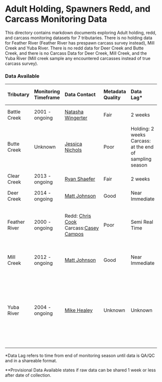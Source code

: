 # Adult Holding, Spawners Redd, and Carcass Monitoring Data

This directory contains markdown documents exploring Adult holding, redd, and carcass monitoring datasets for 7 tributaries. There is no holding  data for Feather River (Feather River has prespawn carcass survey instead), Mill Creek and Yuba River. There is no redd data for Deer Creek and Butte Creek, and there is no Carcass Data for Deer Creek, Mill Creek, and the Yuba River (Mill creek sample any encountered carcasses instead of true carcass survey). 


### Data Available

| Tributary | Monitoring Timeframe | Data Contact | Metadata Quality | Data Lag* | Provisional Data Available** | Notes | 
| :--------- | :------------ | :------------ | :----------- | :-----------| :----------- | :----------- | 
| Battle Creek | 2001 - ongoing | [Natasha Wingerter](mailto:natasha_wingerter@fws.gov)  | Fair | 2 weeks | Unknown | All data stored together |
| Butte Creek | Unknown | [Jessica Nichols](Jessica.Nichols@Wildlife.ca.gov) | Poor | Holding: 2 weeks Carcass: at the end of sampling season | TRUE | No redd survey
| Clear Creek | 2013 - ongoing | [Ryan Shaefer](mailto:rayn_a_schaefer@fws.gov)  | Fair | 2 weeks | Unknown | All data stored together | 
| Deer Creek | 2014 - ongoing | [Matt Johnson](mailto:Matt.Johnson@wildlife.ca.gov) | Good | Near Immediate  | Unknown | Holding data only 
| Feather River | 2000 - ongoing | Redd: [Chris Cook](mailto:Chris.Cook@water.ca.gov) Carcass:[Casey Campos](mailto:Casey.Campos@water.ca.gov) | Poor | Semi Real Time | Unknown | Have prespawn carcass survey instead of holding survey |
| Mill Creek | 2012 - ongoing | [Matt Johnson](mailto:Matt.Johnson@wildlife.ca.gov) | Good | Near Immediate | Unknown | Redd data only; sample encountered carcasses |
| Yuba River | 2004 - ongoing | [Mike Healey](mailto:Mike.Healey@wildlife.ca.gov) | Unknown | Unknown | FALSE? | Need to contact Army Corps Engineer for Redds Data, proposed expansion of redd survey area and addition of carcass surveys |

*Data Lag refers to time from end of monitoring season until data is QA/QC and in a shareable format. 

**Provisional Data Available states if raw data can be shared 1 week or less after date of collection.
 

